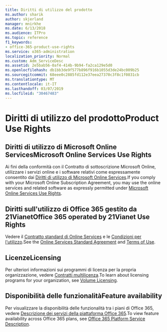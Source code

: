 ```yaml
---
title: Diritti di utilizzo del prodotto
ms.author: sharik
author: skjerland
manager: mnirkhe
ms.date: 6/13/2018
ms.audience: ITPro
ms.topic: reference
f1_keywords:
- office-365-product-use-rights
ms.service: o365-administration
localization_priority: Normal
ms.custom: Adm_ServiceDesc
ms.assetid: 2e5bab56-0af4-414b-9b94-fa2ca129e5d0
ms.openlocfilehash: db1bb3de9f577b896f916b1055d3de24bc009b25
ms.sourcegitcommit: 68eee0c2885fd112e37eea27370c3f8c1f0831cb
ms.translationtype: MT
ms.contentlocale: it-IT
ms.lasthandoff: 03/07/2019
ms.locfileid: "30467483"
---
```

# <a name="product-use-rights"></a><span data-ttu-id="4a949-102">Diritti di utilizzo del prodotto</span><span class="sxs-lookup"><span data-stu-id="4a949-102">Product Use Rights</span></span>

## <a name="microsoft-online-services-use-rights"></a><span data-ttu-id="4a949-103">Diritti di utilizzo di Microsoft Online Services</span><span class="sxs-lookup"><span data-stu-id="4a949-103">Microsoft Online Services Use Rights</span></span>

<span data-ttu-id="4a949-104">Ai fini della conformità con il Contratto di sottoscrizione Microsoft Online, utilizzare i servizi online e i software relativi come espressamente consentito dai [Diritti di utilizzo di Microsoft Online Services](https://www.microsoft.com/licensing/products/products.aspx).</span><span class="sxs-lookup"><span data-stu-id="4a949-104">If you comply with your Microsoft Online Subscription Agreement, you may use the online services and related software as expressly permitted under [Microsoft Online Services Use Rights](https://www.microsoft.com/licensing/products/products.aspx).</span></span>
  
## <a name="office-365-operated-by-21vianet-use-rights"></a><span data-ttu-id="4a949-105">Diritti sull'utilizzo di Office 365 gestito da 21Vianet</span><span class="sxs-lookup"><span data-stu-id="4a949-105">Office 365 operated by 21Vianet Use Rights</span></span>

<span data-ttu-id="4a949-106">Vedere il [Contratto standard di Online Services](http://www.21vbluecloud.com/office365/O365-AgreeWebDir/) e le [Condizioni per l'utilizzo](http://www.21vbluecloud.com/office365/O365-TOU/).</span><span class="sxs-lookup"><span data-stu-id="4a949-106">See the [Online Services Standard Agreement](http://www.21vbluecloud.com/office365/O365-AgreeWebDir/) and [Terms of Use](http://www.21vbluecloud.com/office365/O365-TOU/).</span></span>
  
## <a name="licensing"></a><span data-ttu-id="4a949-107">Licenze</span><span class="sxs-lookup"><span data-stu-id="4a949-107">Licensing</span></span>

<span data-ttu-id="4a949-108">Per ulteriori informazioni sui programmi di licenza per la propria organizzazione, vedere [Contratti multilicenza](https://go.microsoft.com/fwlink/?LinkId=393693).</span><span class="sxs-lookup"><span data-stu-id="4a949-108">To learn about licensing programs for your organization, see [Volume Licensing](https://go.microsoft.com/fwlink/?LinkId=393693).</span></span>
  
## <a name="feature-availability"></a><span data-ttu-id="4a949-109">Disponibilità delle funzionalità</span><span class="sxs-lookup"><span data-stu-id="4a949-109">Feature availability</span></span>

<span data-ttu-id="4a949-110">Per visualizzare la disponibilità delle funzionalità tra i piani di Office 365, vedere [Descrizione dei servizi della piattaforma Office 365](https://technet.microsoft.com/en-us/library/office-365-platform-service-description.aspx).</span><span class="sxs-lookup"><span data-stu-id="4a949-110">To view feature availability across Office 365 plans, see [Office 365 Platform Service Description](https://technet.microsoft.com/en-us/library/office-365-platform-service-description.aspx).</span></span>
  

